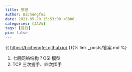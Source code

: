 ```yaml
---
title: 整理
author: BiChengfei
date: 2021-05-20 15:53:00 +0800
categories: [JAVA]
tags: [题目]
pin: false
---
```


{{ https://bichengfei.github.io/ }}{% link _posts/答案.md %}

1. 七层网络结构？OSI 模型
2. TCP 三次握手、四次挥手

